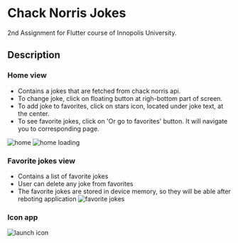 # Chack Norris Jokes

2nd Assignment for Flutter course of Innopolis University.

## Description

### Home view 
 - Contains a jokes that are fetched from chack norris api. 
 - To change joke, click on floating button at righ-bottom part of screen.
 - To add joke to favorites, click on stars icon, located under joke text, at the center. 
 - To see favorite jokes, click on 'Or go to favorites' button. It will navigate you to corresponding page.  

![home](figures/home.jpg)
![home loading](figures/home_loading.jpg)

### Favorite jokes view
- Contains a list of favorite jokes
- User can delete any joke from favorites
- The favorite jokes are stored in device memory, so they will be able after reboting application
![favorite jokes](figures/fav.jpg)

### Icon app
![launch icon](figures/launch.jpg)